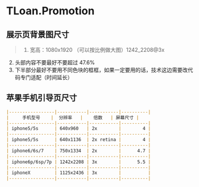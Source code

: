 # TLoan.Promotion

## 展示页背景图尺寸
> 1. 宽高：1080x1920 （可以按比例做大图）1242_2208@3x
2. 头部内容不要最好不要超过 47.6%
3. 下半部分最好不要用不同色块的框框，如果一定要用的话，技术这边需要改代码专门适配（时间延长）

## 苹果手机引导页尺寸
````markdown
|-----------------|-----------|-----------|----------|
|     手机型号    |  分辨率   |    倍数   | 屏幕尺寸 |
|-----------------|-----------|-----------|----------|
| iphone5/5s      | 640x960   | 2x        |        4 |
|-----------------|-----------|-----------|----------|
| iphone5/5s      | 640x1136  | 2x retina |        4 |
|-----------------|-----------|-----------|----------|
| iphone6/6s/7    | 750x1334  | 2x        |      4.7 |
|-----------------|-----------|-----------|----------|
| iphone6p/6sp/7p | 1242x2208 | 3x        |      5.5 |
|-----------------|-----------|-----------|----------|
| iphoneX         | 1125x2436 | 3x        |          |
|-----------------|-----------|-----------|----------|
````
